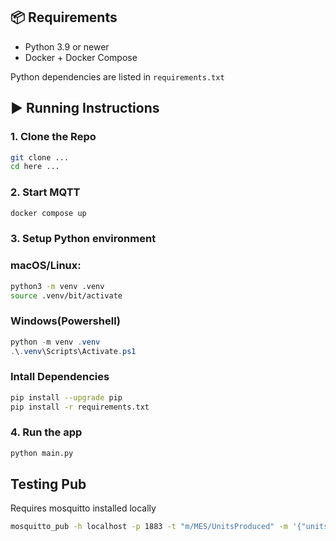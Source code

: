 ## 📦 Requirements

- Python 3.9 or newer
- Docker + Docker Compose

Python dependencies are listed in `requirements.txt`

## ▶️ Running Instructions
### 1. Clone the Repo

```bash
git clone ...
cd here ...

```

### 2. Start MQTT
```bash
docker compose up
```

### 3. Setup Python environment

### macOS/Linux:
```bash
python3 -m venv .venv
source .venv/bit/activate
```

### Windows(Powershell)
```powershell
python -m venv .venv
.\.venv\Scripts\Activate.ps1
```

### Intall Dependencies
```bash
pip install --upgrade pip
pip install -r requirements.txt
```
### 4. Run the app
```bash
python main.py
```

## Testing Pub
Requires mosquitto installed locally
```bash
mosquitto_pub -h localhost -p 1883 -t "m/MES/UnitsProduced" -m '{"units": 42}'
```
